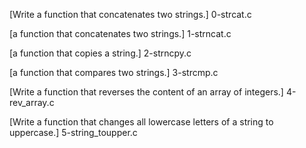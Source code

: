[Write a function that concatenates two strings.]
0-strcat.c

[a function that concatenates two strings.]
1-strncat.c

[a function that copies a string.]
2-strncpy.c

[a function that compares two strings.]
3-strcmp.c

[Write a function that reverses the content of an array of integers.]
4-rev_array.c

[Write a function that changes all lowercase letters of a string to uppercase.]
5-string_toupper.c
